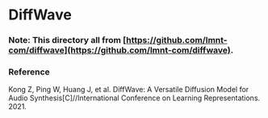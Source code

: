 # DiffWave

### **Note**: This directory all from [https://github.com/lmnt-com/diffwave](https://github.com/lmnt-com/diffwave).

### Reference
Kong Z, Ping W, Huang J, et al. DiffWave: A Versatile Diffusion Model for Audio Synthesis[C]//International Conference on Learning Representations. 2021.
